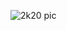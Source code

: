 ![2k20 pic](https://user-images.githubusercontent.com/91696209/135644573-ed867aa0-bcbc-468e-8052-abc0d47fda8c.jpg)
